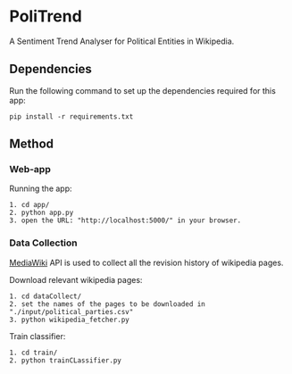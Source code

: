 # PoliTrend
A Sentiment Trend Analyser for Political Entities in Wikipedia.



## Dependencies
Run the following command to set up the dependencies required for this app:
```
pip install -r requirements.txt
```

## Method
### Web-app
Running the app:
```
1. cd app/
2. python app.py
3. open the URL: "http://localhost:5000/" in your browser.
```


### Data Collection
[MediaWiki](https://www.mediawiki.org/wiki/API:Parsing_wikitext) API is used to collect all the revision history of wikipedia pages. 

Download relevant wikipedia pages: 
```
1. cd dataCollect/
2. set the names of the pages to be downloaded in "./input/political_parties.csv"
3. python wikipedia_fetcher.py
```
Train classifier:
```
1. cd train/
2. python trainCLassifier.py
```





